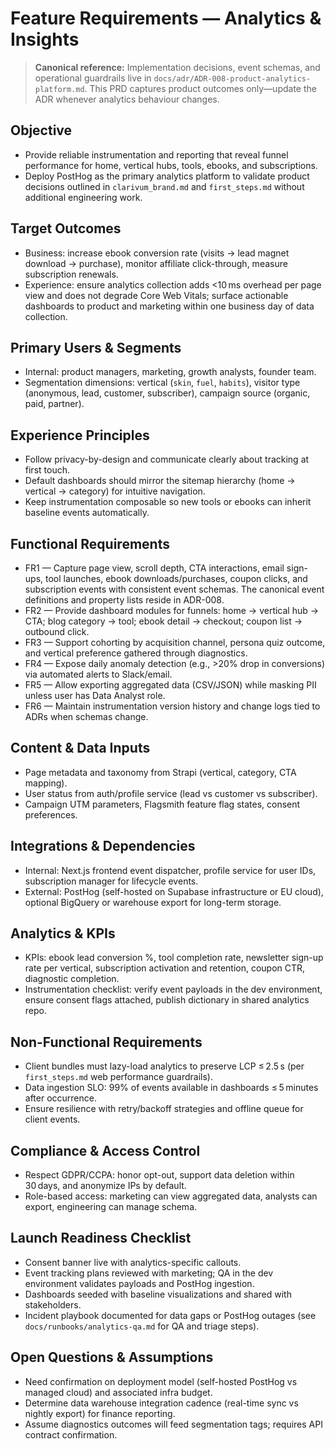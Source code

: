 # Feature Requirements — Analytics & Insights

> **Canonical reference:** Implementation decisions, event schemas, and operational guardrails live in `docs/adr/ADR-008-product-analytics-platform.md`. This PRD captures product outcomes only—update the ADR whenever analytics behaviour changes.

## Objective
- Provide reliable instrumentation and reporting that reveal funnel performance for home, vertical hubs, tools, ebooks, and subscriptions.
- Deploy PostHog as the primary analytics platform to validate product decisions outlined in `clarivum_brand.md` and `first_steps.md` without additional engineering work.

## Target Outcomes
- Business: increase ebook conversion rate (visits → lead magnet download → purchase), monitor affiliate click-through, measure subscription renewals.
- Experience: ensure analytics collection adds <10 ms overhead per page view and does not degrade Core Web Vitals; surface actionable dashboards to product and marketing within one business day of data collection.

## Primary Users & Segments
- Internal: product managers, marketing, growth analysts, founder team.
- Segmentation dimensions: vertical (`skin`, `fuel`, `habits`), visitor type (anonymous, lead, customer, subscriber), campaign source (organic, paid, partner).

## Experience Principles
- Follow privacy-by-design and communicate clearly about tracking at first touch.
- Default dashboards should mirror the sitemap hierarchy (home → vertical → category) for intuitive navigation.
- Keep instrumentation composable so new tools or ebooks can inherit baseline events automatically.

## Functional Requirements
- FR1 — Capture page view, scroll depth, CTA interactions, email sign-ups, tool launches, ebook downloads/purchases, coupon clicks, and subscription events with consistent event schemas. The canonical event definitions and property lists reside in ADR-008.
- FR2 — Provide dashboard modules for funnels: home → vertical hub → CTA; blog category → tool; ebook detail → checkout; coupon list → outbound click.
- FR3 — Support cohorting by acquisition channel, persona quiz outcome, and vertical preference gathered through diagnostics.
- FR4 — Expose daily anomaly detection (e.g., >20% drop in conversions) via automated alerts to Slack/email.
- FR5 — Allow exporting aggregated data (CSV/JSON) while masking PII unless user has Data Analyst role.
- FR6 — Maintain instrumentation version history and change logs tied to ADRs when schemas change.

## Content & Data Inputs
- Page metadata and taxonomy from Strapi (vertical, category, CTA mapping).
- User status from auth/profile service (lead vs customer vs subscriber).
- Campaign UTM parameters, Flagsmith feature flag states, consent preferences.

## Integrations & Dependencies
- Internal: Next.js frontend event dispatcher, profile service for user IDs, subscription manager for lifecycle events.
- External: PostHog (self-hosted on Supabase infrastructure or EU cloud), optional BigQuery or warehouse export for long-term storage.

## Analytics & KPIs
- KPIs: ebook lead conversion %, tool completion rate, newsletter sign-up rate per vertical, subscription activation and retention, coupon CTR, diagnostic completion.
- Instrumentation checklist: verify event payloads in the dev environment, ensure consent flags attached, publish dictionary in shared analytics repo.

## Non-Functional Requirements
- Client bundles must lazy-load analytics to preserve LCP ≤ 2.5 s (per `first_steps.md` web performance guardrails).
- Data ingestion SLO: 99% of events available in dashboards ≤ 5 minutes after occurrence.
- Ensure resilience with retry/backoff strategies and offline queue for client events.

## Compliance & Access Control
- Respect GDPR/CCPA: honor opt-out, support data deletion within 30 days, and anonymize IPs by default.
- Role-based access: marketing can view aggregated data, analysts can export, engineering can manage schema.

## Launch Readiness Checklist
- Consent banner live with analytics-specific callouts.
- Event tracking plans reviewed with marketing; QA in the dev environment validates payloads and PostHog ingestion.
- Dashboards seeded with baseline visualizations and shared with stakeholders.
- Incident playbook documented for data gaps or PostHog outages (see `docs/runbooks/analytics-qa.md` for QA and triage steps).

## Open Questions & Assumptions
- Need confirmation on deployment model (self-hosted PostHog vs managed cloud) and associated infra budget.
- Determine data warehouse integration cadence (real-time sync vs nightly export) for finance reporting.
- Assume diagnostics outcomes will feed segmentation tags; requires API contract confirmation.
